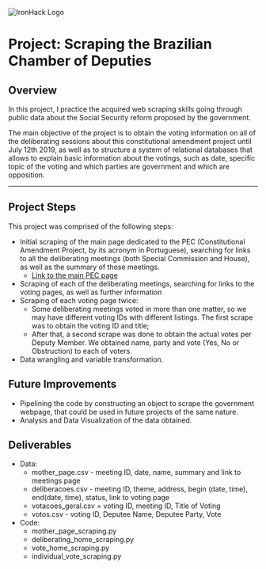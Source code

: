 ![IronHack Logo](https://s3-eu-west-1.amazonaws.com/ih-materials/uploads/upload_d5c5793015fec3be28a63c4fa3dd4d55.png)

# Project: Scraping the Brazilian Chamber of Deputies

## Overview

In this project, I practice the acquired web scraping skills going through public data about the Social Security reform proposed by the government.  
 
The main objective of the project is to obtain the voting information on all of the deliberating sessions about this constitutional amendment project until July 12th 2019, as well as to structure a system of relational databases that allows to explain basic information about the votings, such as date, specific topic of the voting and which parties are government and which are opposition. 

---

## Project Steps

This project was comprised of the following steps:

* Initial scraping of the main page dedicated to the PEC (Constitutional Amendment Project, by its acronym in Portuguese), searching for links to all the deliberating meetings (both Special Commission and House), as well as the summary of those meetings.
    * [Link to the main PEC page](https://www.camara.leg.br/proposicoesWeb/fichadetramitacao?idProposicao=2192459)
* Scraping of each of the deliberating meetings, searching for links to the voting pages, as well as further information
* Scraping of each voting page twice:
    * Some deliberating meetings voted in more than one matter, so we may have different voting IDs with different listings. The first scrape was to obtain the voting ID and title;
    * After that, a second scrape was done to obtain the actual votes per Deputy Member. We obtained name, party and vote (Yes, No or Obstruction) to each of voters.
* Data wrangling and variable transformation.

## Future Improvements

* Pipelining the code by constructing an object to scrape the government webpage, that could be used in future projects of the same nature.
* Analysis and Data Visualization of the data obtained.

## Deliverables

* Data:
    * mother_page.csv - meeting ID, date, name, summary and link to meetings page
    * deliberacoes.csv - meeting ID, theme, address, begin (date, time), end(date, time), status, link to voting page
    * votacoes_geral.csv = voting ID, meeting ID, Title of Voting
    * votos.csv - voting ID, Deputee Name, Deputee Party, Vote
* Code:
    * mother_page_scraping.py
    * deliberating_home_scraping.py
    * vote_home_scraping.py
    * individual_vote_scraping.py